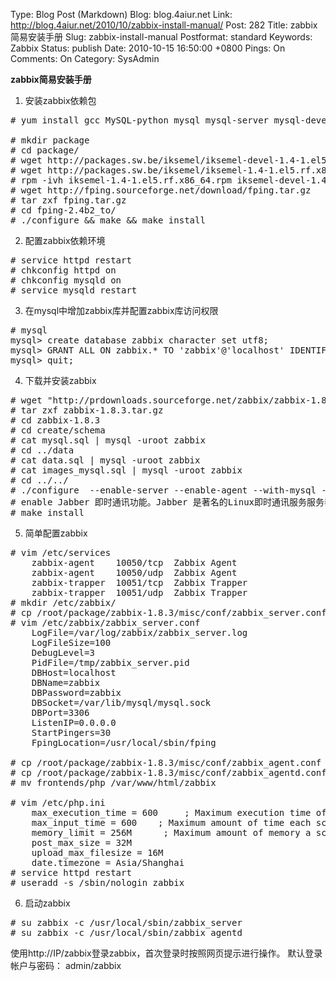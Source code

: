 Type: Blog Post (Markdown)
Blog: blog.4aiur.net
Link: http://blog.4aiur.net/2010/10/zabbix-install-manual/
Post: 282
Title: zabbix简易安装手册
Slug: zabbix-install-manual
Postformat: standard
Keywords: Zabbix
Status: publish
Date: 2010-10-15 16:50:00 +0800
Pings: On
Comments: On
Category: SysAdmin

**zabbix简易安装手册**

1) 安装zabbix依赖包

<pre lang="bash"># yum install gcc MySQL-python mysql mysql-server mysql-devel mysql-bench php php-mysql php-bcmath php-mbstring freetype php-gd php-xml curl-devel libpurple yum install net-snmp net-snmp-devel

# mkdir package
# cd package/
# wget http://packages.sw.be/iksemel/iksemel-devel-1.4-1.el5.rf.x86_64.rpm
# wget http://packages.sw.be/iksemel/iksemel-1.4-1.el5.rf.x86_64.rpm
# rpm -ivh iksemel-1.4-1.el5.rf.x86_64.rpm iksemel-devel-1.4-1.el5.rf.x86_64.rpm
# wget http://fping.sourceforge.net/download/fping.tar.gz
# tar zxf fping.tar.gz
# cd fping-2.4b2_to/
# ./configure && make && make install</pre>
2) 配置zabbix依赖环境

<pre lang="bash"># service httpd restart
# chkconfig httpd on
# chkconfig mysqld on
# service mysqld restart</pre>

3) 在mysql中增加zabbix库并配置zabbix库访问权限

<pre lang="bash"># mysql
mysql> create database zabbix character set utf8;
mysql> GRANT ALL ON zabbix.* TO 'zabbix'@'localhost' IDENTIFIED BY 'zabbix';
mysql> quit;</pre>

4) 下载并安装zabbix

<pre lang="bash"># wget "http://prdownloads.sourceforge.net/zabbix/zabbix-1.8.3.tar.gz?download"
# tar zxf zabbix-1.8.3.tar.gz 
# cd zabbix-1.8.3
# cd create/schema
# cat mysql.sql | mysql -uroot zabbix
# cd ../data
# cat data.sql | mysql -uroot zabbix
# cat images_mysql.sql | mysql -uroot zabbix
# cd ../../
# ./configure  --enable-server --enable-agent --with-mysql --with-net-snmp --with-jabber --with-libcurl
# enable Jabber 即时通讯功能。Jabber 是著名的Linux即时通讯服务服务器，它是一个自由开源软件，能让用户自己架即时通讯服务器，可以在Internet上应用，也可以在局域网中应用。 Jabber最有优势的就是其通信协议，可以和多种即时通讯对接。比如有第三方插件，能让jabber用户和MSN 、Yahoo、ICQ等IM用户相互通讯。 
# make install</pre>

5) 简单配置zabbix

<pre lang="bash"># vim /etc/services
    zabbix-agent    10050/tcp  Zabbix Agent
    zabbix-agent    10050/udp  Zabbix Agent
    zabbix-trapper  10051/tcp  Zabbix Trapper
    zabbix-trapper  10051/udp  Zabbix Trapper 
# mkdir /etc/zabbix/
# cp /root/package/zabbix-1.8.3/misc/conf/zabbix_server.conf /etc/zabbix/zabbix_server.conf
# vim /etc/zabbix/zabbix_server.conf
    LogFile=/var/log/zabbix/zabbix_server.log
    LogFileSize=100
    DebugLevel=3
    PidFile=/tmp/zabbix_server.pid
    DBHost=localhost
    DBName=zabbix
    DBPassword=zabbix
    DBSocket=/var/lib/mysql/mysql.sock
    DBPort=3306
    ListenIP=0.0.0.0
    StartPingers=30
    FpingLocation=/usr/local/sbin/fping

# cp /root/package/zabbix-1.8.3/misc/conf/zabbix_agent.conf /etc/zabbix/
# cp /root/package/zabbix-1.8.3/misc/conf/zabbix_agentd.conf /etc/zabbix/zabbix_agentd.conf
# mv frontends/php /var/www/html/zabbix

# vim /etc/php.ini
    max_execution_time = 600     ; Maximum execution time of each script, in seconds
    max_input_time = 600    ; Maximum amount of time each script may spend parsing request data
    memory_limit = 256M      ; Maximum amount of memory a script may consume
    post_max_size = 32M
    upload_max_filesize = 16M
    date.timezone = Asia/Shanghai
# service httpd restart
# useradd -s /sbin/nologin zabbix</pre>

6) 启动zabbix

<pre lang="bash"># su zabbix -c /usr/local/sbin/zabbix_server
# su zabbix -c /usr/local/sbin/zabbix_agentd</pre>
使用http://IP/zabbix登录zabbix，首次登录时按照网页提示进行操作。
默认登录帐户与密码：
admin/zabbix
